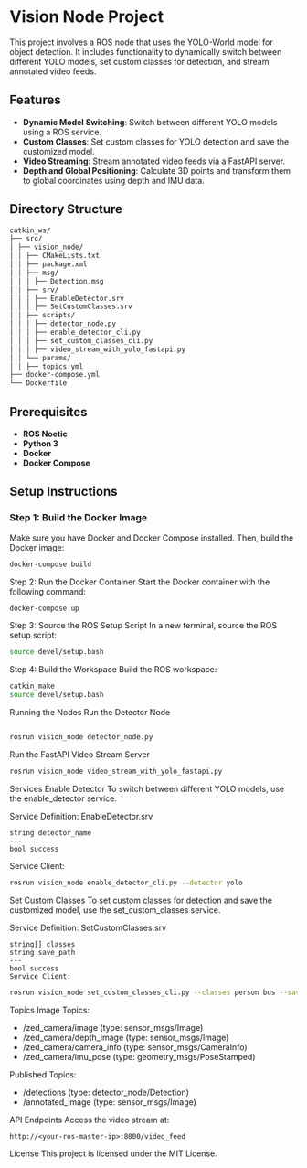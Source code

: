# Vision Node Project

This project involves a ROS node that uses the YOLO-World model for object detection. It includes functionality to dynamically switch between different YOLO models, set custom classes for detection, and stream annotated video feeds.

## Features

- **Dynamic Model Switching**: Switch between different YOLO models using a ROS service.
- **Custom Classes**: Set custom classes for YOLO detection and save the customized model.
- **Video Streaming**: Stream annotated video feeds via a FastAPI server.
- **Depth and Global Positioning**: Calculate 3D points and transform them to global coordinates using depth and IMU data.

## Directory Structure
```markdown
catkin_ws/
├── src/
│ ├── vision_node/
│ │ ├── CMakeLists.txt
│ │ ├── package.xml
│ │ ├── msg/
│ │ │ ├── Detection.msg
│ │ ├── srv/
│ │ │ ├── EnableDetector.srv
│ │ │ ├── SetCustomClasses.srv
│ │ ├── scripts/
│ │ │ ├── detector_node.py
│ │ │ ├── enable_detector_cli.py
│ │ │ ├── set_custom_classes_cli.py
│ │ │ ├── video_stream_with_yolo_fastapi.py
│ │ └── params/
│ │ ├── topics.yml
├── docker-compose.yml
└── Dockerfile
```

## Prerequisites

- **ROS Noetic**
- **Python 3**
- **Docker**
- **Docker Compose**

## Setup Instructions

### Step 1: Build the Docker Image

Make sure you have Docker and Docker Compose installed. Then, build the Docker image:

```bash
docker-compose build
```
Step 2: Run the Docker Container
Start the Docker container with the following command:
```bash
docker-compose up
```
Step 3: Source the ROS Setup Script
In a new terminal, source the ROS setup script:

```bash
source devel/setup.bash
```
Step 4: Build the Workspace
Build the ROS workspace:

```bash
catkin_make
source devel/setup.bash
```
Running the Nodes
Run the Detector Node
```bash

rosrun vision_node detector_node.py
```
Run the FastAPI Video Stream Server
```bash
rosrun vision_node video_stream_with_yolo_fastapi.py
```
Services
Enable Detector
To switch between different YOLO models, use the enable_detector service.

Service Definition: EnableDetector.srv
```
string detector_name
---
bool success
```
Service Client:

```bash
rosrun vision_node enable_detector_cli.py --detector yolo
```
Set Custom Classes
To set custom classes for detection and save the customized model, use the set_custom_classes service.

Service Definition: SetCustomClasses.srv

```plaintext
string[] classes
string save_path
---
bool success
Service Client:
```
```bash
rosrun vision_node set_custom_classes_cli.py --classes person bus --save_path /path/to/save/custom_model.pt
```

Topics
Image Topics:

 - /zed_camera/image (type: sensor_msgs/Image)
 - /zed_camera/depth_image (type: sensor_msgs/Image)
 - /zed_camera/camera_info (type: sensor_msgs/CameraInfo)
 - /zed_camera/imu_pose (type: geometry_msgs/PoseStamped)

Published Topics:

 - /detections (type: detector_node/Detection)
 - /annotated_image (type: sensor_msgs/Image)


API Endpoints
Access the video stream at:

```plaintext
http://<your-ros-master-ip>:8000/video_feed
```

License
This project is licensed under the MIT License.